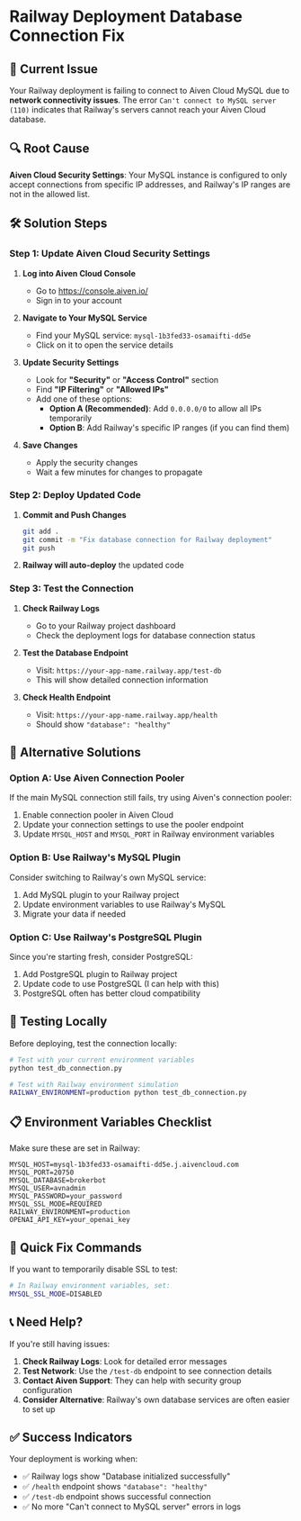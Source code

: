 # Railway Deployment Database Connection Fix

## 🚨 Current Issue
Your Railway deployment is failing to connect to Aiven Cloud MySQL due to **network connectivity issues**. The error `Can't connect to MySQL server (110)` indicates that Railway's servers cannot reach your Aiven Cloud database.

## 🔍 Root Cause
**Aiven Cloud Security Settings**: Your MySQL instance is configured to only accept connections from specific IP addresses, and Railway's IP ranges are not in the allowed list.

## 🛠️ Solution Steps

### Step 1: Update Aiven Cloud Security Settings

1. **Log into Aiven Cloud Console**
   - Go to https://console.aiven.io/
   - Sign in to your account

2. **Navigate to Your MySQL Service**
   - Find your MySQL service: `mysql-1b3fed33-osamaifti-dd5e`
   - Click on it to open the service details

3. **Update Security Settings**
   - Look for **"Security"** or **"Access Control"** section
   - Find **"IP Filtering"** or **"Allowed IPs"**
   - Add one of these options:
     - **Option A (Recommended)**: Add `0.0.0.0/0` to allow all IPs temporarily
     - **Option B**: Add Railway's specific IP ranges (if you can find them)

4. **Save Changes**
   - Apply the security changes
   - Wait a few minutes for changes to propagate

### Step 2: Deploy Updated Code

1. **Commit and Push Changes**
   ```bash
   git add .
   git commit -m "Fix database connection for Railway deployment"
   git push
   ```

2. **Railway will auto-deploy** the updated code

### Step 3: Test the Connection

1. **Check Railway Logs**
   - Go to your Railway project dashboard
   - Check the deployment logs for database connection status

2. **Test the Database Endpoint**
   - Visit: `https://your-app-name.railway.app/test-db`
   - This will show detailed connection information

3. **Check Health Endpoint**
   - Visit: `https://your-app-name.railway.app/health`
   - Should show `"database": "healthy"`

## 🔧 Alternative Solutions

### Option A: Use Aiven Connection Pooler
If the main MySQL connection still fails, try using Aiven's connection pooler:
1. Enable connection pooler in Aiven Cloud
2. Update your connection settings to use the pooler endpoint
3. Update `MYSQL_HOST` and `MYSQL_PORT` in Railway environment variables

### Option B: Use Railway's MySQL Plugin
Consider switching to Railway's own MySQL service:
1. Add MySQL plugin to your Railway project
2. Update environment variables to use Railway's MySQL
3. Migrate your data if needed

### Option C: Use Railway's PostgreSQL Plugin
Since you're starting fresh, consider PostgreSQL:
1. Add PostgreSQL plugin to Railway project
2. Update code to use PostgreSQL (I can help with this)
3. PostgreSQL often has better cloud compatibility

## 🧪 Testing Locally

Before deploying, test the connection locally:

```bash
# Test with your current environment variables
python test_db_connection.py

# Test with Railway environment simulation
RAILWAY_ENVIRONMENT=production python test_db_connection.py
```

## 📋 Environment Variables Checklist

Make sure these are set in Railway:

```
MYSQL_HOST=mysql-1b3fed33-osamaifti-dd5e.j.aivencloud.com
MYSQL_PORT=20750
MYSQL_DATABASE=brokerbot
MYSQL_USER=avnadmin
MYSQL_PASSWORD=your_password
MYSQL_SSL_MODE=REQUIRED
RAILWAY_ENVIRONMENT=production
OPENAI_API_KEY=your_openai_key
```

## 🚀 Quick Fix Commands

If you want to temporarily disable SSL to test:

```bash
# In Railway environment variables, set:
MYSQL_SSL_MODE=DISABLED
```

## 📞 Need Help?

If you're still having issues:

1. **Check Railway Logs**: Look for detailed error messages
2. **Test Network**: Use the `/test-db` endpoint to see connection details
3. **Contact Aiven Support**: They can help with security group configuration
4. **Consider Alternative**: Railway's own database services are often easier to set up

## ✅ Success Indicators

Your deployment is working when:
- ✅ Railway logs show "Database initialized successfully"
- ✅ `/health` endpoint shows `"database": "healthy"`
- ✅ `/test-db` endpoint shows successful connection
- ✅ No more "Can't connect to MySQL server" errors in logs 
